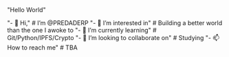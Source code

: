 "Hello World"

"- 👋 Hi,"                              # I’m @PREDADERP
"- 👀 I’m interested in"                # Building a better world than the one I awoke to
"- 🌱 I’m currently learning"           # Git/Python/IPFS/Crypto
"- 💞️ I’m looking to collaborate on"    # Studying
"- 📫 How to reach me"                  # TBA

<!---
PREDADERP/PREDADERP is a ✨ special ✨ repository because its `README.md` (this file) appears on your GitHub profile.
You can click the Preview link to take a look at your changes.
--->
